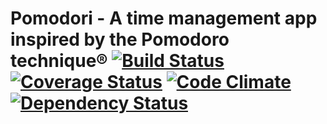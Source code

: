 # Pomodori - A time management app inspired by the Pomodoro technique® [![Build Status](https://travis-ci.org/hectoregm/pomodori.png?branch=master)](https://travis-ci.org/hectoregm/pomodori) [![Coverage Status](https://coveralls.io/repos/hectoregm/pomodori/badge.png?branch=master)](https://coveralls.io/r/hectoregm/pomodori?branch=master) [![Code Climate](https://codeclimate.com/github/hectoregm/pomodori.png)](https://codeclimate.com/github/hectoregm/pomodori) [![Dependency Status](https://gemnasium.com/hectoregm/pomodori.png)](https://gemnasium.com/hectoregm/pomodori)
